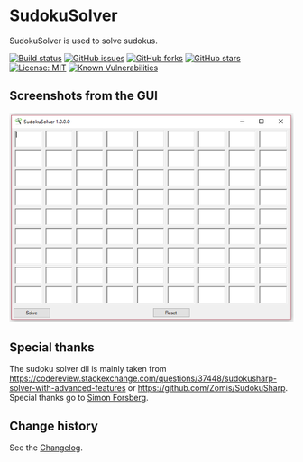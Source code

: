 # SudokuSolver

SudokuSolver is used to solve sudokus.

[![Build status](https://ci.appveyor.com/api/projects/status/723lc47yl9icx3jq?svg=true)](https://ci.appveyor.com/project/SeppPenner/sudokusolver)
[![GitHub issues](https://img.shields.io/github/issues/SeppPenner/SudokuSolver.svg)](https://github.com/SeppPenner/SudokuSolver/issues)
[![GitHub forks](https://img.shields.io/github/forks/SeppPenner/SudokuSolver.svg)](https://github.com/SeppPenner/SudokuSolver/network)
[![GitHub stars](https://img.shields.io/github/stars/SeppPenner/SudokuSolver.svg)](https://github.com/SeppPenner/SudokuSolver/stargazers)
[![License: MIT](https://img.shields.io/badge/License-MIT-blue.svg)](https://raw.githubusercontent.com/SeppPenner/SudokuSolver/master/License.txt)
[![Known Vulnerabilities](https://snyk.io/test/github/SeppPenner/SudokuSolver/badge.svg)](https://snyk.io/test/github/SeppPenner/SudokuSolver)

## Screenshots from the GUI
![Screenshot from the GUI](https://github.com/SeppPenner/SudokuSolver/blob/master/Screenshot.PNG "Screenshot from the GUI")

## Special thanks
The sudoku solver dll is mainly taken from https://codereview.stackexchange.com/questions/37448/sudokusharp-solver-with-advanced-features or https://github.com/Zomis/SudokuSharp.
Special thanks go to [Simon Forsberg](https://github.com/Zomis).

Change history
--------------

See the [Changelog](https://github.com/SeppPenner/SudokuSolver/blob/master/Changelog.md).